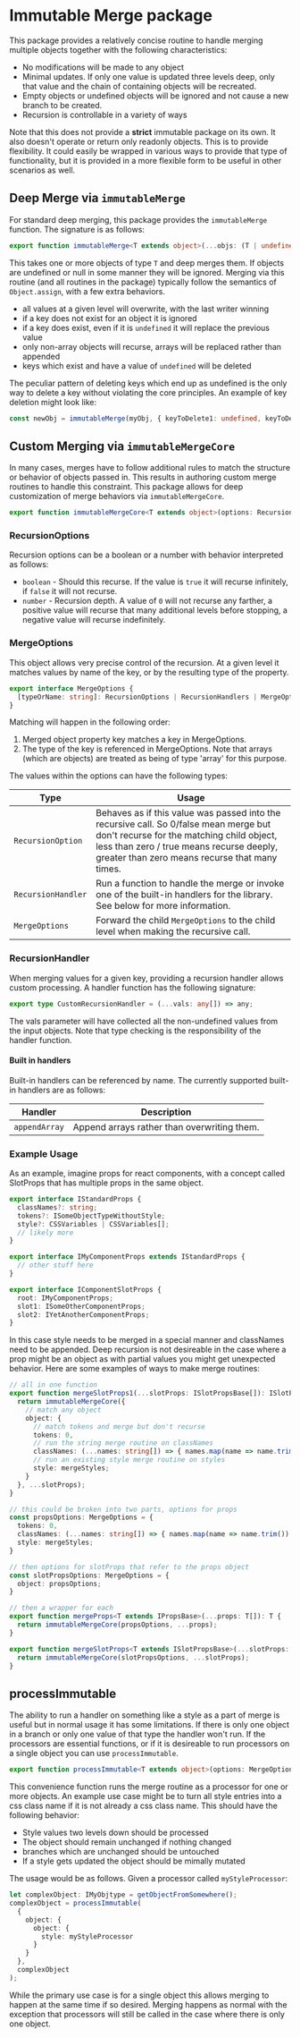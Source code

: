 # Immutable Merge package

This package provides a relatively concise routine to handle merging multiple objects together with the following characteristics:

- No modifications will be made to any object
- Minimal updates. If only one value is updated three levels deep, only that value and the chain of containing objects will be recreated.
- Empty objects or undefined objects will be ignored and not cause a new branch to be created.
- Recursion is controllable in a variety of ways

Note that this does not provide a **strict** immutable package on its own. It also doesn't operate or return only readonly objects. This is to provide flexibility. It could easily be wrapped in various ways to provide that type of functionality, but it is provided in a more flexible form to be useful in other scenarios as well.

## Deep Merge via `immutableMerge`

For standard deep merging, this package provides the `immutableMerge` function. The signature is as follows:

```ts
export function immutableMerge<T extends object>(...objs: (T | undefined)[]): T | undefined;
```

This takes one or more objects of type `T` and deep merges them. If objects are undefined or null in some manner they will be ignored. Merging via this routine (and all routines in the package) typically follow the semantics of `Object.assign`, with a few extra behaviors.

- all values at a given level will overwrite, with the last writer winning
- if a key does not exist for an object it is ignored
- if a key does exist, even if it is `undefined` it will replace the previous value
- only non-array objects will recurse, arrays will be replaced rather than appended
- keys which exist and have a value of `undefined` will be deleted

The peculiar pattern of deleting keys which end up as undefined is the only way to delete a key without violating the core principles. An example of key deletion might look like:

```ts
const newObj = immutableMerge(myObj, { keyToDelete1: undefined, keyToDelete2: undefined });
```

## Custom Merging via `immutableMergeCore`

In many cases, merges have to follow additional rules to match the structure or behavior of objects passed in. This results in authoring custom merge routines to handle this constraint. This package allows for deep customization of merge behaviors via `immutableMergeCore`.

```ts
export function immutableMergeCore<T extends object>(options: RecursionOptions | MergeOptions, ...objs: (T | undefined)[]): T | undefined;
```

### RecursionOptions

Recursion options can be a boolean or a number with behavior interpreted as follows:

- `boolean` - Should this recurse. If the value is `true` it will recurse infinitely, if `false` it will not recurse.
- `number` - Recursion depth. A value of `0` will not recurse any farther, a positive value will recurse that many additional levels before stopping, a negative value will recurse indefinitely.

### MergeOptions

This object allows very precise control of the recursion. At a given level it matches values by name of the key, or by the resulting type of the property.

```ts
export interface MergeOptions {
  [typeOrName: string]: RecursionOptions | RecursionHandlers | MergeOptions;
}
```

Matching will happen in the following order:

1. Merged object property key matches a key in MergeOptions.
2. The type of the key is referenced in MergeOptions. Note that arrays (which are objects) are treated as being of type 'array' for this purpose.

The values within the options can have the following types:

| Type               | Usage                                                                                                                                                                                                                            |
| ------------------ | -------------------------------------------------------------------------------------------------------------------------------------------------------------------------------------------------------------------------------- |
| `RecursionOption`  | Behaves as if this value was passed into the recursive call. So 0/false mean merge but don't recurse for the matching child object, less than zero / true means recurse deeply, greater than zero means recurse that many times. |
| `RecursionHandler` | Run a function to handle the merge or invoke one of the built-in handlers for the library. See below for more information.                                                                                                       |
| `MergeOptions`     | Forward the child `MergeOptions` to the child level when making the recursive call.                                                                                                                                              |

### RecursionHandler

When merging values for a given key, providing a recursion handler allows custom processing. A handler function has the following signature:

```ts
export type CustomRecursionHandler = (...vals: any[]) => any;
```

The vals parameter will have collected all the non-undefined values from the input objects. Note that type checking is the responsibility of the handler function.

#### Built in handlers

Built-in handlers can be referenced by name. The currently supported built-in handlers are as follows:

| Handler       | Description                                 |
| ------------- | ------------------------------------------- |
| `appendArray` | Append arrays rather than overwriting them. |

### Example Usage

As an example, imagine props for react components, with a concept called SlotProps that has multiple props in the same object.

```ts
export interface IStandardProps {
  classNames?: string;
  tokens?: ISomeObjectTypeWithoutStyle;
  style?: CSSVariables | CSSVariables[];
  // likely more
}

export interface IMyComponentProps extends IStandardProps {
  // other stuff here
}

export interface IComponentSlotProps {
  root: IMyComponentProps;
  slot1: ISomeOtherComponentProps;
  slot2: IYetAnotherComponentProps;
}
```

In this case style needs to be merged in a special manner and classNames need to be appended. Deep recursion is not desireable in the case where a prop might be an object as with partial values you might get unexpected behavior. Here are some examples of ways to make merge routines:

```ts
// all in one function
export function mergeSlotProps1(...slotProps: ISlotPropsBase[]): ISlotPropsBase {
  return immutableMergeCore({
    // match any object
    object: {
      // match tokens and merge but don't recurse
      tokens: 0,
      // run the string merge routine on classNames
      classNames: (...names: string[]) => { names.map(name => name.trim()).join(' ') },
      // run an existing style merge routine on styles
      style: mergeStyles;
    }
  }, ...slotProps);
}

// this could be broken into two parts, options for props
const propsOptions: MergeOptions = {
  tokens: 0,
  classNames: (...names: string[]) => { names.map(name => name.trim()).join(' ') },
  style: mergeStyles;
}

// then options for slotProps that refer to the props object
const slotPropsOptions: MergeOptions = {
  object: propsOptions;
}

// then a wrapper for each
export function mergeProps<T extends IPropsBase>(...props: T[]): T {
  return immutableMergeCore(propsOptions, ...props);
}

export function mergeSlotProps<T extends ISlotPropsBase>(...slotProps: T[]): T {
  return immutableMergeCore(slotPropsOptions, ...slotProps);
}

```

## processImmutable

The ability to run a handler on something like a style as a part of merge is useful but in normal usage it has some limitations. If there is only one object in a branch or only one value of that type the handler won't run. If the processors are essential functions, or if it is desireable to run processors on a single object you can use `processImmutable`.

```ts
export function processImmutable<T extends object>(options: MergeOptions, ...objs: (T | undefined)[]): T | undefined;
```

This convenience function runs the merge routine as a processor for one or more objects. An example use case might be to turn all style entries into a css class name if it is not already a css class name. This should have the following behavior:

- Style values two levels down should be processed
- The object should remain unchanged if nothing changed
- branches which are unchanged should be untouched
- If a style gets updated the object should be mimally mutated

The usage would be as follows. Given a processor called `myStyleProcessor`:

```ts
let complexObject: IMyObjtype = getObjectFromSomewhere();
complexObject = processImmutable(
  {
    object: {
      object: {
        style: myStyleProcessor
      }
    }
  },
  complexObject
);
```

While the primary use case is for a single object this allows merging to happen at the same time if so desired. Merging happens as normal with the exception that processors will still be called in the case where there is only one object.
